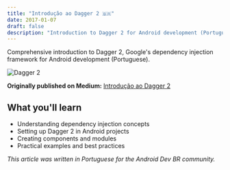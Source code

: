 ```yaml
---
title: "Introdução ao Dagger 2 🇧🇷"
date: 2017-01-07
draft: false
description: "Introduction to Dagger 2 for Android development (Portuguese)"
---
```


Comprehensive introduction to Dagger 2, Google's dependency injection framework for Android development (Portuguese).

<!--more-->

![Dagger 2](/img/dagger2.png)

**Originally published on Medium:** [Introdução ao Dagger 2](https://medium.com/android-dev-br/introdu%C3%A7%C3%A3o-ao-dagger-2-56d193118a6c)

## What you'll learn

- Understanding dependency injection concepts
- Setting up Dagger 2 in Android projects  
- Creating components and modules
- Practical examples and best practices

*This article was written in Portuguese for the Android Dev BR community.*